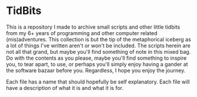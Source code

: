 # TidBits

This is a repository I made to archive small scripts and other little tidbits from my 6+ years of programming and other computer related (mis)adventures. This collection is but the tip of the metaphorical iceberg as a lot of things I've written aren't or won't be included. The scripts herein are not all that grand, but maybe you'll find something of note in this mixed bag. Do with the contents as you please, maybe you'll find something to inspire you, to tear apart, to use, or perhaps you'll simply enjoy having a gander at the software bazaar before you. Regardless, I hope you enjoy the journey.

Each file has a name that should hopefully be self explanatory.
Each file will have a description of what it is and what it is for.
